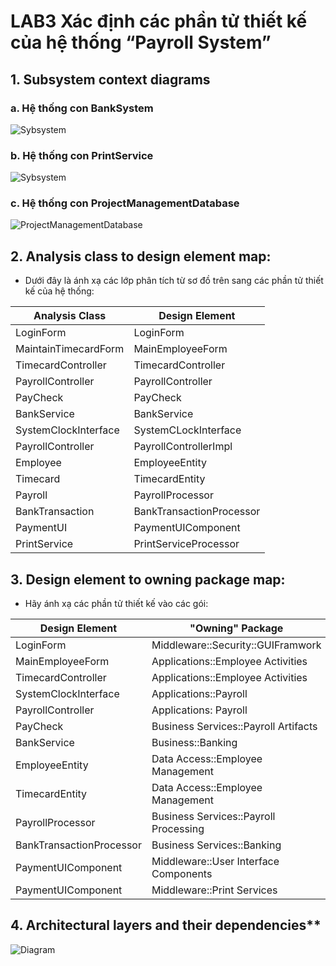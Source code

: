 # LAB3 Xác định các phần tử thiết kế của hệ thống “Payroll System”

## 1. Subsystem context diagrams
### a. Hệ thống con BankSystem

![Sybsystem](https://www.planttext.com/api/plantuml/png/n9DBQiCm48RtFiNWbLCIqxK98QHfePjIo0baUTAAw64q8rfJUh8kUgHUeVA3aDYXa5Mra1_p_wFlj-IVh-yriV0SZ4uIEYWBtX4c2SIXBAFV2udmk17si6k8qS17L-i7Us5fZ_uXs8eo8QKBbf-2AT4Ni6ElxCiSX6dV5h1reTGuxqr2id9sAnXZ8Swp0ZREQHIsQ__P4qWjYE1ayUMIGadzVUtTUxDQ_GFGisYyq_hEMMwlw2ENF3wCa2AcHABeCMWvcqtRtPjQkmPnaCHcSLOypXRgAdBHfGu3q8KT6bOVswO95elLsJONa8PeIplvQQ4LZebRSK_Nww-KZ-kjvpnIT2WwXgcWRDBJ77-lTVm6aDtc-SrimfZda-pTsOzdWk1DyMkQ96kqLVkJ_0800F__0m00)

### b. Hệ thống con PrintService

![Sybsystem](https://www.planttext.com/api/plantuml/png/j551QWCn3Bph5IAd1f8FB649RIzx2-G5ZbTjJRJsrf9RJCZBUkYJyeLu5nAwJNgiBcPcD1fXdRw-rw8cQkeOGFREOmn20CuhnHTZ2PjDB61BySCLT00Sgn_8ZSd2hd-WhkUGYPgsmgqMvNM1OjZ4NE5pI3kc1RRK9gikUBbmymeVGs0o7eu0beq8Jh9MAqaxoQBKrVM_9viS0_DJy3gy54kylO8V-P7U4ybrW_ban40L8tbrcaTJKMz7BvVrht-jS9Q4P0OJzcxVU1fZLV3JwTiTnsKFQFwIO4s-7Kv-1W00__y30000)

### c. Hệ thống con ProjectManagementDatabase

![ProjectManagementDatabase](https://www.planttext.com/api/plantuml/png/x9J1JiCm343l_OfefmwnYdCrLHDmsG49QL_WjTuMI9CfTe4AyMKS-2H-WRJDK5kwLaWSoIbL_1pxMStd-yUA62mNkGe2UfHQM4CO1C8jgHdj3b8Kwtjh7Z3bEz2mnnmrtmB35WZ5QntQB69ZqOTM0U7Hxv51Aeh5XgtK-taiherH2Bh5MdHd-3I4hxCMsMnQO77CWCUnI_6BGZ9KE96lnxqrkb85HEAygUMIYYsLn9XNzRoKIV9lRzZUZT5iZL9edRNq-wCdBAyTUoISd-sgATi735td8znTRbwI-uCvTQ1tPYo9d_EccN0xmG5qff3QLZfvVdQzM2HZFrqiPWKXpMfw9AvAq-lHeOqtJ_y5V3fk4rqR3fJaFMHYMtRnRkpmlTwX2A-Yw68-LNiKJVch7pT8cSIpvCCi25Qei-eL_0800F__0m00)

## 2. Analysis class to design element map:
- Dưới đây là ánh xạ các lớp phân tích từ sơ đồ trên sang các phần tử thiết kế của hệ thống:
  
|  Analysis Class | Design Element |  
|-----------------|----------------|
| LoginForm | LoginForm|
| MaintainTimecardForm | MainEmployeeForm |
| TimecardController | TimecardController |
| PayrollController | PayrollController |
| PayCheck | PayCheck |
| BankService | BankService |
| SystemClockInterface | SystemCLockInterface |
| PayrollController | PayrollControllerImpl |
| Employee | EmployeeEntity |
| Timecard | TimecardEntity |
| Payroll | PayrollProcessor |
| BankTransaction | BankTransactionProcessor |
| PaymentUI | PaymentUIComponent |
| PrintService | PrintServiceProcessor |

## 3. Design element to owning package map:
- Hãy ánh xạ các phần tử thiết kế vào các gói:
  
|  Design Element | "Owning" Package |  
|-----------------|----------------|
| LoginForm | Middleware::Security::GUIFramwork |
| MainEmployeeForm | Applications::Employee Activities |
| TimecardController | Applications::Employee Activities |
| SystemClockInterface | Applications::Payroll |
| PayrollController | Applications: Payroll |
| PayCheck | Business Services::Payroll Artifacts |
| BankService | Business::Banking |
| EmployeeEntity | Data Access::Employee Management |
| TimecardEntity | Data Access::Employee Management |
| PayrollProcessor | Business Services::Payroll Processing |
| BankTransactionProcessor | Business Services::Banking |
| PaymentUIComponent | Middleware::User Interface Components |
| PaymentUIComponent | Middleware::Print Services |

## 4. Architectural layers and their dependencies**
![Diagram](https://planttext.com/api/plantuml/png/X98nJiD044NxESLNcbIvW1LP2U8084umh2Vs2djjxUmcYX0r1GrNe4p50LnGa8lu15o1E8Z28Gxjp9i_UgFvQZyM6jY7M9L4K-nVk_R55N1viTynpEURGSbRyKeDcmVE1PFv_5X9KznuKN61WwtT18_qHEUePTEKrlm3NKMrJbHn9tvjZOoJrnmOIsCEy6NedlKtPehRo0v5rpuZjrtxFbGRLPhDqb6J1AQkgkZwWYWsDXGqnfxa_9LDa4af-J4fr7IHFGaRt2D1L1a83TfdHd-kbC1By5RMX_rPFx7oTKMq49Vrd_4D003__mC0)
